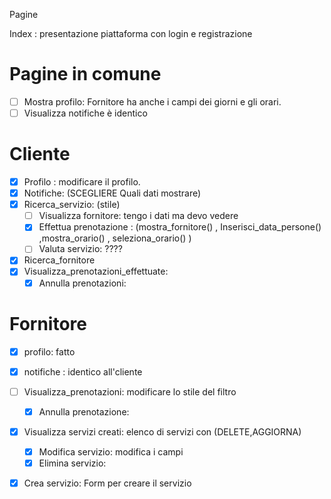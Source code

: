 Pagine

Index :  presentazione piattaforma  con login e registrazione

# Pagine in comune

* [ ] Mostra profilo: Fornitore ha anche i campi dei giorni e gli orari.
* [ ] Visualizza notifiche è identico

# Cliente

* [X] Profilo : modificare il profilo.
* [X] Notifiche:  (SCEGLIERE Quali dati mostrare)
* [X] Ricerca_servizio: (stile)
  * [ ] Visualizza fornitore: tengo i dati ma devo vedere
  * [X] Effettua prenotazione : (mostra_fornitore() , Inserisci_data_persone() ,mostra_orario() , seleziona_orario() )
  * [ ] Valuta servizio: ????
* [X] Ricerca_fornitore
* [X] Visualizza_prenotazioni_effettuate:
  * [X] Annulla prenotazioni:

# Fornitore

* [X] profilo: fatto
* [X] notifiche : identico all'cliente
* [ ] Visualizza_prenotazioni: modificare lo stile del filtro

  * [X] Annulla prenotazione:
* [X] Visualizza servizi creati: elenco di servizi con (DELETE,AGGIORNA)

  * [X] Modifica servizio: modifica i campi
  * [X] Elimina servizio:
* [X] Crea servizio: Form per creare il servizio

